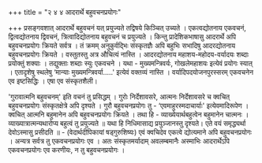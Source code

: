 +++
title = "२ ४ ४ आदरार्थे बहुवचनप्रयोगः"

+++
प्रसङ्गवशात् आदरार्थे बहुवचनं यत् प्रयुज्यते तद्विषये किञ्चित् उच्यते । एकत्वद्योतनाय एकवचनं, द्वित्वद्योतनाय द्विवचनं, त्रित्वादिद्योतनाय बहुवचनं च प्रयुज्यते । किन्तु प्रादेशिकभाषासु आदरार्थे अपि बहुवचनप्रयोगः क्रियते सर्वत्र । तं क्रमम् अनुकुर्वद्भिः संस्कृतज्ञैः अपि बहुभिः सभादिषु आदरद्योतनाय बहुवचनप्रयोगः क्रियते । वस्तुतस्तु अत्र औचित्यं नास्ति । आदरद्योतनाय महाशय-महोदय-वर्यादयः शब्दाः प्रयोक्तुं शक्याः । तद्युक्ताः शब्दाः स्युः एकवचने । यथा - मुख्यमन्त्रिवर्यः, गोखलेमहाशयः इत्येवं प्रयोगः स्यात् । एतादृशेषु स्थलेषु ‘मान्याः मुख्यमन्त्रिवर्या.....' इत्येवं वक्तव्यं नास्ति । वर्यादिपदयोजनपुरस्सरम् एकवचनेन एव इष्टसिद्धिः । एषा एव संस्कृतशैली। 

'गुरावात्मनि बहुवचनम्' इति वचनं तु प्रसिद्धम् । गुरोः निर्देशावसरे, आत्मनः निर्देशावसरे च क्वचित् बहुवचनप्रयोगः संस्कृतक्षेत्रे अपि दृश्यते । गुरौ बहुवचनप्रयोगः तु - ‘एवमाहुरस्मदाचार्याः' इत्येवमादिरूपेण । क्वचित् आत्मनि बहुमानेन अपि बहुवचनप्रयोगः क्रियते । तथा हि - व्याख्येयार्थबहुत्वेन बहुमानेन चात्मनः । व्याख्यात्रात्मन्यथारोप्य बहुत्वं तु प्रयुज्यते ॥ यथा हि निधिमासाद्य प्रयुञ्जानस्तु दृश्यते। एते वयं समृद्ध्यर्था देवोऽस्मासु प्रसीदति ॥ - (वेदार्थदीपिकायां षड्गुरुशिष्यः) एवं क्वचिदेव एकत्वे द्योत्यमाने अपि बहुवचनप्रयोगः । अन्यत्र सर्वत्र तु एकवचनप्रयोगः एव । अतः संस्कृतमर्यादाम् अवलम्बमानैः अस्माभिः आदरार्थेऽपि एकवचनप्रयोगः एव करणीयः, न तु बहुवचनप्रयोगः । 